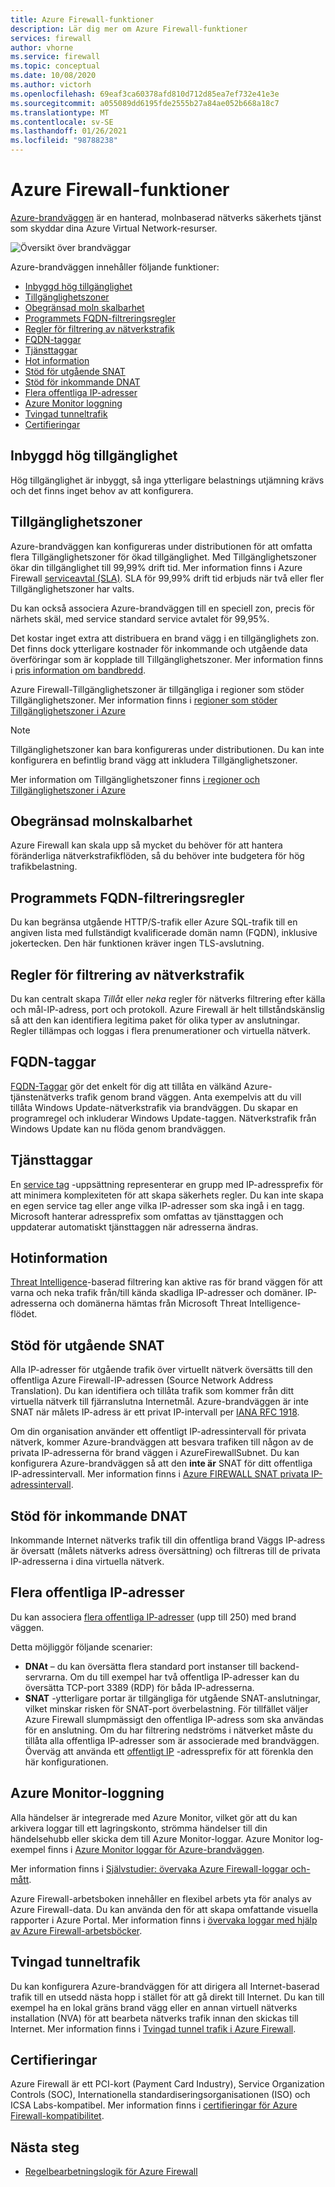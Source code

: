 ```yaml
---
title: Azure Firewall-funktioner
description: Lär dig mer om Azure Firewall-funktioner
services: firewall
author: vhorne
ms.service: firewall
ms.topic: conceptual
ms.date: 10/08/2020
ms.author: victorh
ms.openlocfilehash: 69eaf3ca60378afd810d712d85ea7ef732e41e3e
ms.sourcegitcommit: a055089dd6195fde2555b27a84ae052b668a18c7
ms.translationtype: MT
ms.contentlocale: sv-SE
ms.lasthandoff: 01/26/2021
ms.locfileid: "98788238"
---
```

# <a name="azure-firewall-features"></a>Azure Firewall-funktioner

[Azure-brandväggen](overview.md) är en hanterad, molnbaserad nätverks säkerhets tjänst som skyddar dina Azure Virtual Network-resurser.

![Översikt över brandväggar](media/overview/firewall-threat.png)

Azure-brandväggen innehåller följande funktioner:

- [Inbyggd hög tillgänglighet](#built-in-high-availability)
- [Tillgänglighetszoner](#availability-zones)
- [Obegränsad moln skalbarhet](#unrestricted-cloud-scalability)
- [Programmets FQDN-filtreringsregler](#application-fqdn-filtering-rules)
- [Regler för filtrering av nätverkstrafik](#network-traffic-filtering-rules)
- [FQDN-taggar](#fqdn-tags)
- [Tjänsttaggar](#service-tags)
- [Hot information](#threat-intelligence)
- [Stöd för utgående SNAT](#outbound-snat-support)
- [Stöd för inkommande DNAT](#inbound-dnat-support)
- [Flera offentliga IP-adresser](#multiple-public-ip-addresses)
- [Azure Monitor loggning](#azure-monitor-logging)
- [Tvingad tunneltrafik](#forced-tunneling)
- [Certifieringar](#certifications)

## <a name="built-in-high-availability"></a>Inbyggd hög tillgänglighet

Hög tillgänglighet är inbyggt, så inga ytterligare belastnings utjämning krävs och det finns inget behov av att konfigurera.

## <a name="availability-zones"></a>Tillgänglighetszoner

Azure-brandväggen kan konfigureras under distributionen för att omfatta flera Tillgänglighetszoner för ökad tillgänglighet. Med Tillgänglighetszoner ökar din tillgänglighet till 99,99% drift tid. Mer information finns i Azure Firewall [serviceavtal (SLA)](https://azure.microsoft.com/support/legal/sla/azure-firewall/v1_0/). SLA för 99,99% drift tid erbjuds när två eller fler Tillgänglighetszoner har valts.

Du kan också associera Azure-brandväggen till en speciell zon, precis för närhets skäl, med service standard service avtalet för 99,95%.

Det kostar inget extra att distribuera en brand vägg i en tillgänglighets zon. Det finns dock ytterligare kostnader för inkommande och utgående data överföringar som är kopplade till Tillgänglighetszoner. Mer information finns i [pris information om bandbredd](https://azure.microsoft.com/pricing/details/bandwidth/).

Azure Firewall-Tillgänglighetszoner är tillgängliga i regioner som stöder Tillgänglighetszoner. Mer information finns i [regioner som stöder Tillgänglighetszoner i Azure](../availability-zones/az-region.md)

> [!NOTE]
> Tillgänglighetszoner kan bara konfigureras under distributionen. Du kan inte konfigurera en befintlig brand vägg att inkludera Tillgänglighetszoner.

Mer information om Tillgänglighetszoner finns [i regioner och Tillgänglighetszoner i Azure](../availability-zones/az-overview.md)

## <a name="unrestricted-cloud-scalability"></a>Obegränsad molnskalbarhet

Azure Firewall kan skala upp så mycket du behöver för att hantera föränderliga nätverkstrafikflöden, så du behöver inte budgetera för hög trafikbelastning.

## <a name="application-fqdn-filtering-rules"></a>Programmets FQDN-filtreringsregler

Du kan begränsa utgående HTTP/S-trafik eller Azure SQL-trafik till en angiven lista med fullständigt kvalificerade domän namn (FQDN), inklusive jokertecken. Den här funktionen kräver ingen TLS-avslutning.

## <a name="network-traffic-filtering-rules"></a>Regler för filtrering av nätverkstrafik

Du kan centralt skapa *Tillåt* eller *neka* regler för nätverks filtrering efter källa och mål-IP-adress, port och protokoll. Azure Firewall är helt tillståndskänslig så att den kan identifiera legitima paket för olika typer av anslutningar. Regler tillämpas och loggas i flera prenumerationer och virtuella nätverk.

## <a name="fqdn-tags"></a>FQDN-taggar

[FQDN-Taggar](fqdn-tags.md) gör det enkelt för dig att tillåta en välkänd Azure-tjänstenätverks trafik genom brand väggen. Anta exempelvis att du vill tillåta Windows Update-nätverkstrafik via brandväggen. Du skapar en programregel och inkluderar Windows Update-taggen. Nätverkstrafik från Windows Update kan nu flöda genom brandväggen.

## <a name="service-tags"></a>Tjänsttaggar

En [service tag](service-tags.md) -uppsättning representerar en grupp med IP-adressprefix för att minimera komplexiteten för att skapa säkerhets regler. Du kan inte skapa en egen service tag eller ange vilka IP-adresser som ska ingå i en tagg. Microsoft hanterar adressprefix som omfattas av tjänsttaggen och uppdaterar automatiskt tjänsttaggen när adresserna ändras.

## <a name="threat-intelligence"></a>Hotinformation

[Threat Intelligence](threat-intel.md)-baserad filtrering kan aktive ras för brand väggen för att varna och neka trafik från/till kända skadliga IP-adresser och domäner. IP-adresserna och domänerna hämtas från Microsoft Threat Intelligence-flödet.

## <a name="outbound-snat-support"></a>Stöd för utgående SNAT

Alla IP-adresser för utgående trafik över virtuellt nätverk översätts till den offentliga Azure Firewall-IP-adressen (Source Network Address Translation). Du kan identifiera och tillåta trafik som kommer från ditt virtuella nätverk till fjärranslutna Internetmål. Azure-brandväggen är inte SNAT när målets IP-adress är ett privat IP-intervall per [IANA RFC 1918](https://tools.ietf.org/html/rfc1918). 

Om din organisation använder ett offentligt IP-adressintervall för privata nätverk, kommer Azure-brandväggen att besvara trafiken till någon av de privata IP-adresserna för brand väggen i AzureFirewallSubnet. Du kan konfigurera Azure-brandväggen så att den **inte är** SNAT för ditt offentliga IP-adressintervall. Mer information finns i [Azure FIREWALL SNAT privata IP-adressintervall](snat-private-range.md).

## <a name="inbound-dnat-support"></a>Stöd för inkommande DNAT

Inkommande Internet nätverks trafik till din offentliga brand Väggs IP-adress är översatt (målets nätverks adress översättning) och filtreras till de privata IP-adresserna i dina virtuella nätverk.

## <a name="multiple-public-ip-addresses"></a>Flera offentliga IP-adresser

Du kan associera [flera offentliga IP-adresser](deploy-multi-public-ip-powershell.md) (upp till 250) med brand väggen.

Detta möjliggör följande scenarier:

- **DNAt** – du kan översätta flera standard port instanser till backend-servrarna. Om du till exempel har två offentliga IP-adresser kan du översätta TCP-port 3389 (RDP) för båda IP-adresserna.
- **SNAT** -ytterligare portar är tillgängliga för utgående SNAT-anslutningar, vilket minskar risken för SNAT-port överbelastning. För tillfället väljer Azure Firewall slumpmässigt den offentliga IP-adress som ska användas för en anslutning. Om du har filtrering nedströms i nätverket måste du tillåta alla offentliga IP-adresser som är associerade med brandväggen. Överväg att använda ett [offentligt IP](../virtual-network/public-ip-address-prefix.md) -adressprefix för att förenkla den här konfigurationen.

## <a name="azure-monitor-logging"></a>Azure Monitor-loggning

Alla händelser är integrerade med Azure Monitor, vilket gör att du kan arkivera loggar till ett lagringskonto, strömma händelser till din händelsehubb eller skicka dem till Azure Monitor-loggar. Azure Monitor log-exempel finns i [Azure Monitor loggar för Azure-brandväggen](./firewall-workbook.md).

Mer information finns i [Självstudier: övervaka Azure Firewall-loggar och-mått](./firewall-diagnostics.md). 

Azure Firewall-arbetsboken innehåller en flexibel arbets yta för analys av Azure Firewall-data. Du kan använda den för att skapa omfattande visuella rapporter i Azure Portal. Mer information finns i [övervaka loggar med hjälp av Azure Firewall-arbetsböcker](firewall-workbook.md).

## <a name="forced-tunneling"></a>Tvingad tunneltrafik

Du kan konfigurera Azure-brandväggen för att dirigera all Internet-baserad trafik till en utsedd nästa hopp i stället för att gå direkt till Internet. Du kan till exempel ha en lokal gräns brand vägg eller en annan virtuell nätverks installation (NVA) för att bearbeta nätverks trafik innan den skickas till Internet. Mer information finns i [Tvingad tunnel trafik i Azure Firewall](forced-tunneling.md).

## <a name="certifications"></a>Certifieringar

Azure Firewall är ett PCI-kort (Payment Card Industry), Service Organization Controls (SOC), Internationella standardiseringsorganisationen (ISO) och ICSA Labs-kompatibel. Mer information finns i [certifieringar för Azure Firewall-kompatibilitet](compliance-certifications.md).

## <a name="next-steps"></a>Nästa steg

- [Regelbearbetningslogik för Azure Firewall](rule-processing.md)